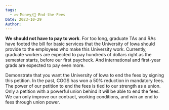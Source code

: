 ```yaml
---
tags:
  - 💵-Money/🚫-End-the-Fees
Date: 2023-10-29
Author: 
---
```

**We should not have to pay to work**. For too long, graduate TAs and RAs have footed the bill for basic services that the University of Iowa should provide to the employees who make this University work. Currently, graduate workers are expected to pay hundreds of dollars right as the semester starts, before our first paycheck. And international and first-year grads are expected to pay even more. 

Demonstrate that you want the University of Iowa to end the fees by signing this petition. In the past, COGS has won a 50% reduction in mandatory fees. The power of our petition to end the fees is tied to our strength as a union. Only a petition with a powerful union behind it will be able to end the fees. We can only improve our contract, working conditions, and win an end to fees through union power.